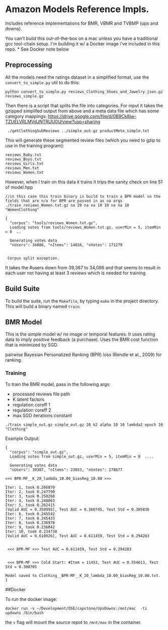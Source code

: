 # Amazon Models Reference Impls.

Includes reference implementations for BMR, VBMR and TVBMP (ups and downs).

You can't build this out-of-the-box on a mac unless you have a traditional gcc tool-chain setup. I'm building it w/ a Docker image i've included in this repo. * See Docker note below


## Preprocessing

All the models need the ratings dataset in a simplified format, use the `convert_to_simple.py` util to do this:

```
python convert_to_simple.py reviews_Clothing_Shoes_and_Jewelry.json.gz reviews_simple.gz
```


Then there is a script that splits the file into categories. For input it takes the gzipped simplifed output from above and a meta data file which has some category mappings: https://drive.google.com/file/d/0B9Ck8jw-TZUELVRLMVdJNTRUU0U/view?usp=sharing

```
 ./getClothingSubReviews ../simple_out.gz productMeta_simple.txt
```
 
 This will generate these segmented review files (which you need to gzip to use in the training program):
 
```
reviews_Baby.txt
reviews_Boys.txt
reviews_Girls.txt
reviews_Men.txt
reviews_Women.txt
```

However, when I train on this data it trains it trips the sanity check on line 51 of model.hpp

```
//in this case this train binary is build to train a BPR model so the fields that are n/a for BPR are passed in as na args
./train reviews_Women.txt.gz na 20 na na 10 10 na na 10 "WomenClothing"
```

```
{
  "corpus": "tools/reviews_Women.txt.gz",
  Loading votes from tools/reviews_Women.txt.gz, userMin = 5, itemMin = 0  ..

  Generating votes data
  "nUsers": 34086, "nItems": 14016, "nVotes": 171279


 Corpus split exception.
```

It takes the #users down from 39,387 to 34,086 and that seems to result in each user not having at least 3 reviews which is needed for training

## Build Suite

To build the suite, run the `Makefile`, by typing `make` in the project directory. This will build a binary named `train`.


## BMR Model

This is the simple model w/ no image or temporal features. It uses rating data to imply positive feedback (a purchase). Uses the BMR cost function that is minimized by SGD.

pairwise Bayesian Personalized Ranking (BPR) loss (Rendle et al., 2009) for ranking. 

### Training

To train the BMR model, pass in the following args:

* processed reviews file path
* K latent factors
* regulation coreff 1
* regulation coreff 2
* max SGD iterations constant

```
./train simple_out.gz simple_out.gz 20 k2 alpha 10 10 lambda2 epoch 10 "Clothing"
```

Example Output:

```
{
  "corpus": "simple_out.gz",
  Loading votes from simple_out.gz, userMin = 5, itemMin = 0  ....

  Generating votes data
  "nUsers": 39387, "nItems": 23033, "nVotes": 278677

<<< BPR-MF__K_20_lambda_10.00_biasReg_10.00 >>>

Iter: 1, took 0.266870
Iter: 2, took 0.247799
Iter: 3, took 0.250260
Iter: 4, took 0.248863
Iter: 5, took 0.262415
[Valid AUC = 0.358993], Test AUC = 0.360745, Test Std = 0.305036
Iter: 6, took 0.245542
Iter: 7, took 0.245433
Iter: 8, took 0.236978
Iter: 9, took 0.236842
Iter: 10, took 0.234738
[Valid AUC = 0.610926], Test AUC = 0.611459, Test Std = 0.294283


 <<< BPR-MF >>> Test AUC = 0.611459, Test Std = 0.294283


 <<< BPR-MF >>> Cold Start: #Item = 11453, Test AUC = 0.554613, Test Std = 0.300705

Model saved to Clothing__BPR-MF__K_20_lambda_10.00_biasReg_10.00.txt.
}
```

##Docker

To run the docker image:

```
docker run -v ~/Development/DSE/capstone/UpsDowns:/mnt/mac  -ti updowns /bin/bash
```

the `v` flag will mount the source repot to `/mnt/mac` in the container.
